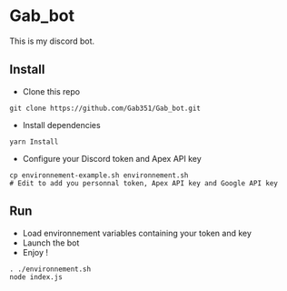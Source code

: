 # Gab_bot

This is my discord bot.

## Install

* Clone this repo

```
git clone https://github.com/Gab351/Gab_bot.git
```

* Install dependencies

```
yarn Install
```

* Configure your Discord token and Apex API key

```
cp environnement-example.sh environnement.sh
# Edit to add you personnal token, Apex API key and Google API key
```

## Run

* Load environnement variables containing your token and key
* Launch the bot
* Enjoy !

```
. ./environnement.sh
node index.js
```
